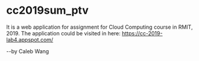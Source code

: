 # cc2019sum_ptv

It is a web application for assignment for Cloud Computing course in RMIT, 2019.
The application could be visited in here: https://cc-2019-lab4.appspot.com/

--by Caleb Wang
